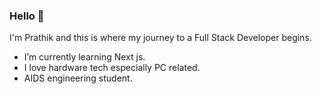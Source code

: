 ### Hello 👋

I'm Prathik and this is where my journey to a Full Stack Developer begins.

-  I’m currently learning Next js.
-  I love hardware tech especially PC related.
-  AIDS engineering student.
